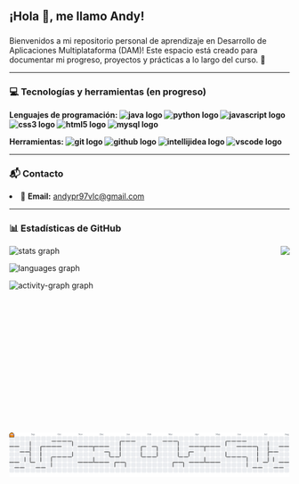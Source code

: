 <h2 align="left">¡Hola 👋, me llamo Andy!</h2>

###

<p align="left">
Bienvenidos a mi repositorio personal de aprendizaje en Desarrollo de Aplicaciones Multiplataforma (DAM)! Este espacio está creado para documentar mi progreso, proyectos y prácticas a lo largo del curso. 🌱</p>

<hr>

###

<h3 align="left">💻 Tecnologías y herramientas (en progreso) </h3>

<div align="left">
<strong>
  <p>Lenguajes de programación:
    <img src="https://skillicons.dev/icons?i=java" height="40" alt="java logo"/>
    <img src="https://skillicons.dev/icons?i=py" height="40" alt="python logo"/>
    <img src="https://skillicons.dev/icons?i=js" height="40" alt="javascript logo"/>
    <img src="https://skillicons.dev/icons?i=css" height="40" alt="css3 logo"/>
    <img src="https://skillicons.dev/icons?i=html" height="40" alt="html5 logo"/>
    <img src="https://skillicons.dev/icons?i=mysql" height="40" alt="mysql logo"/>
  </p>

  <p>Herramientas:
    <img src="https://skillicons.dev/icons?i=git" height="40" alt="git logo"/>
    <img src="https://skillicons.dev/icons?i=github" height="40" alt="github logo"/>
    <img src="https://skillicons.dev/icons?i=idea" height="40" alt="intellijidea logo"/>
    <img src="https://skillicons.dev/icons?i=vscode" height="40" alt="vscode logo"/>
  </p>
</strong>
</div>

<hr>

###

<h3 align="left">📬 Contacto</h3>
<li>
  📩 <strong>Email:</strong> <a href="mailto:andypr97vlc@gmail.com">andypr97vlc@gmail.com</a>
</li>

<hr>

###

<h3 align="left">📊 Estadísticas de GitHub</h3>

<img 
  align="right"
  height="335"
  src="https://media3.giphy.com/media/v1.Y2lkPTc5MGI3NjExMW1tc21ta3czMThzYTd6Z3F5NDdyaHRkdTN5dzJwbTY4ZXZ2Z2N1cCZlcD12MV9pbnRlcm5hbF9naWZfYnlfaWQmY3Q9Zw/BZEHIqyl6L0uIxpkUj/giphy.gif"
/>


<div align="left">
  <img
  src="https://github-readme-stats.vercel.app/api?username=ComfyPenguin&hide_title=false&hide_rank=false&show_icons=true&include_all_commits=true&count_private=true&disable_animations=false&theme=react&locale=es&hide_border=true&order=1" 
  height="148"
  alt="stats graph"/>

  <img
  src="https://github-readme-stats.vercel.app/api/top-langs?username=ComfyPenguin&locale=es&hide_title=false&layout=compact&card_width=320&langs_count=5&theme=react&hide_border=true&order=2"
  height="183"
  alt="languages graph"/>

  <img
  src="https://github-readme-activity-graph.vercel.app/graph?username=ComfyPenguin&radius=0&theme=react&area=true&order=5&hide_border=true"
  height="300"
  alt="activity-graph graph"/>
</div>

###

<picture>
  <source media="(prefers-color-scheme: dark)" srcset="https://raw.githubusercontent.com/ComfyPenguin/ComfyPenguin/output/pacman-contribution-graph-dark.svg">
  <source media="(prefers-color-scheme: light)" srcset="https://raw.githubusercontent.com/ComfyPenguin/ComfyPenguin/output/pacman-contribution-graph.svg">
  <img alt="pacman contribution graph" src="https://raw.githubusercontent.com/ComfyPenguin/ComfyPenguin/output/pacman-contribution-graph.svg">
</picture>

###
